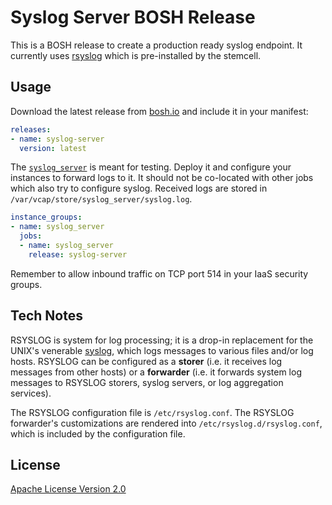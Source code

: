 # Syslog Server BOSH Release

This is a BOSH release to create a production ready syslog endpoint. It currently uses [rsyslog](http://www.rsyslog.com/) which is pre-installed by the stemcell.


## Usage

Download the latest release from [bosh.io](https://bosh.io/releases/github.com/tracyde/syslog-server-release) and include it in your manifest:

```yml
releases:
- name: syslog-server
  version: latest
```

The [`syslog_server`](https://bosh.io/jobs/syslog_server?source=github.com/tracyde/syslog-server-release) is meant for testing. Deploy it and configure your instances to forward logs to it. It should not be co-located with other jobs which also try to configure syslog. Received logs are stored in `/var/vcap/store/syslog_server/syslog.log`.

```yml
instance_groups:
- name: syslog_server
  jobs:
  - name: syslog_server
    release: syslog-server
```

Remember to allow inbound traffic on TCP port 514 in your IaaS security groups.


## Tech Notes

RSYSLOG is system for log processing; it is a drop-in replacement for the UNIX's venerable [syslog](https://en.wikipedia.org/wiki/Syslog), which logs messages to various files and/or log hosts. RSYSLOG can be configured as a **storer** (i.e. it receives log messages from other hosts) or a **forwarder** (i.e. it forwards system log messages to RSYSLOG storers, syslog servers, or log aggregation services).

The RSYSLOG configuration file is `/etc/rsyslog.conf`. The RSYSLOG forwarder's customizations are rendered into `/etc/rsyslog.d/rsyslog.conf`, which is included by the configuration file.


## License

[Apache License Version 2.0](./LICENSE)
